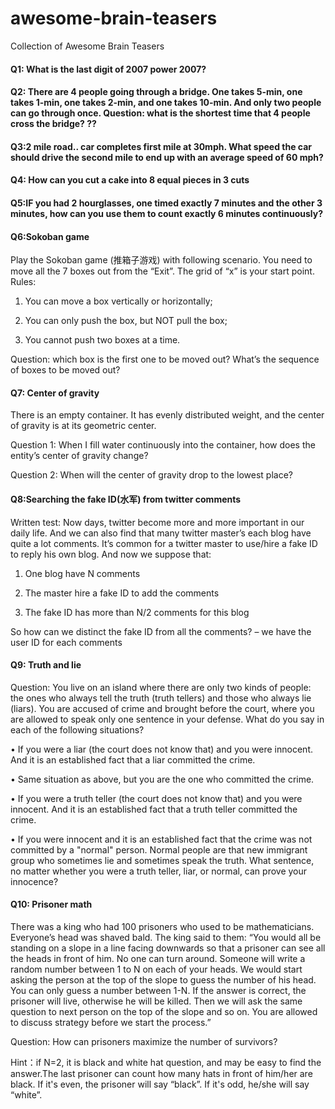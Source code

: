 # awesome-brain-teasers
Collection of Awesome Brain Teasers

#### Q1: What is the last digit of 2007 power 2007?

#### Q2: There are 4 people going through a bridge. One takes 5-min, one takes 1-min, one takes 2-min, and one takes 10-min. And only two people can go through once. Question: what is the shortest time that 4 people cross the bridge? ??

#### Q3:2 mile road.. car completes first mile at 30mph. What speed the car should drive the second mile to end up with an average speed of 60 mph?

#### Q4: How can you cut a cake into 8 equal pieces in 3 cuts

#### Q5:IF you had 2 hourglasses, one timed exactly 7 minutes and the other 3 minutes, how can you use them to count exactly 6 minutes continuously?

#### Q6:Sokoban game 

Play the Sokoban game (推箱子游戏) with following scenario. You need to move all the 7 boxes out from the “Exit”. The grid of “x” is your start point. Rules:

1. You can move a box vertically or horizontally;

2. You can only push the box, but NOT pull the box;

3. You cannot push two boxes at a time.
 
Question:  which box is the first one to be moved out? What’s the sequence of boxes to be moved out?

#### Q7: Center of gravity

There is an empty container. It has evenly distributed weight, and the center of gravity is at its geometric center.

Question 1:  When I fill water continuously into the container, how does the entity’s center of gravity change?

Question 2:  When will the center of gravity drop to the lowest place?

#### Q8:Searching the fake ID(水军) from twitter comments 

Written test: Now days, twitter become more and more important in our daily life. 
And we can also find that many twitter master’s each blog have quite a lot comments. 
It’s common for a twitter master to use/hire a fake ID to reply his own blog. And now we suppose that:

1.	One blog have N comments

2.	The master hire a fake ID to add the comments

3.	The fake ID has more than N/2 comments for this blog

So how can we distinct the fake  ID from all the comments? – we have the user ID for each comments

#### Q9: Truth and lie 

Question:  You live on an island where there are only two kinds of people: 
the ones who always tell the truth (truth tellers) and those who always lie (liars). 
You are accused of crime and brought before the court, where you are allowed to speak only one sentence in your defense. 
What do you say in each of the following situations? 

•	If you were a liar (the court does not know that) and you were innocent. And it is an established fact that a liar committed the crime.

•	Same situation as above, but you are the one who committed the crime.

•	If you were a truth teller (the court does not know that) and you were innocent. And it is an established fact that a truth teller committed the crime.

•	If you were innocent and it is an established fact that the crime was not committed by a "normal" person. 
Normal people are that new immigrant group who sometimes lie and sometimes speak the truth. 
What sentence, no matter whether you were a truth teller, liar, or normal, can prove your innocence?

#### Q10: Prisoner math

There was a king who had 100 prisoners who used to be mathematicians. 
Everyone’s head was shaved bald. 
The king said to them: “You would all be standing on a slope in a line facing downwards so that a prisoner can see all the heads in front of him.
No one can turn around. Someone will write a random number between 1 to N on each of your heads.
We would start asking the person at the top of the slope to guess the number of his head. 
You can only guess a number between 1-N. If the answer is correct, the prisoner will live, otherwise he will be killed. 
Then we will ask the same question to next person on the top of the slope and so on. 
You are allowed to discuss strategy before we start the process.” 

Question:  How can prisoners maximize the number of survivors?

Hint：if N=2, it is black and white hat question, and may be easy to find the answer.The last prisoner can count how many hats in front of him/her are black. 
If it's even, the prisoner will say “black”. If it's odd, he/she will say “white”.


